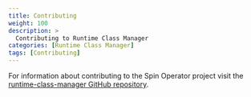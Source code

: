 ```yaml
---
title: Contributing
weight: 100
description: >
  Contributing to Runtime Class Manager 
categories: [Runtime Class Manager]
tags: [Contributing]
---
```


For information about contributing to the Spin Operator project visit the [runtime-class-manager GitHub repository](https://github.com/spinkube/runtime-class-manager).